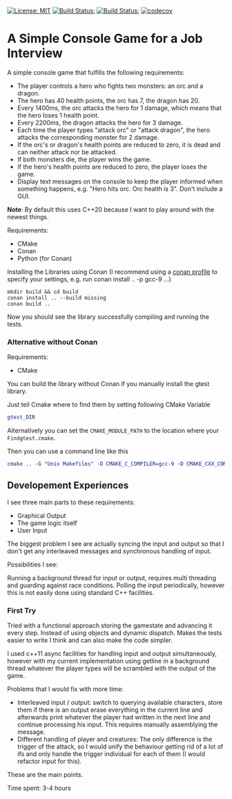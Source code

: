 [![License: MIT](https://img.shields.io/badge/License-MIT-blue.svg)](https://opensource.org/licenses/MIT)
<a href="https://travis-ci.com/DonRomanos/JustAGameForAnInterview">![Build Status:](https://travis-ci.com/DonRomanos/JustAGameForAnInterview.svg?label=linux/osx)</a>
<a href="https://ci.appveyor.com/project/DonRomanos/JustAGameForAnInterview" target="_blank">![Build Status:](https://ci.appveyor.com/api/projects/status/github/donromanos/JustAGameForAnInterview?svg=true&label=windows)</a>
[![codecov](https://codecov.io/gh/donromanos/JustAGameForAnInterview/branch/master/graph/badge.svg)](https://codecov.io/gh/donromanos/JustAGameForAnInterview/)

# A Simple Console Game for a Job Interview

A simple console game that fulfills the following requirements:

* The player controls a hero who fights two monsters: an orc and a dragon.
* The hero has 40 health points, the orc has 7, the dragon has 20.
* Every 1400ms, the orc attacks the hero for 1 damage, which means that the hero loses 1 health point.
* Every 2200ms, the dragon attacks the hero for 3 damage.
* Each time the player types "attack orc" or "attack dragon", the hero attacks the corresponding monster for 2 damage.
* If the orc's or dragon's health points are reduced to zero, it is dead and can neither attack nor be attacked.
* If both monsters die, the player wins the game.
* If the hero's health points are reduced to zero, the player loses the game.
* Display text messages on the console to keep the player informed when something happens, e.g. "Hero hits orc. Orc health is 3". Don't include a GUI.

**Note**: By default this uses C++20 because I want to play around with the newest things.

Requirements:

* CMake
* Conan
* Python (for Conan)

Installing the Libraries using Conan (I recommend using a [conan profile](https://docs.conan.io/en/latest/reference/profiles.html) to specify your settings, e.g. run conan install .. -p gcc-9 ...)

```shell
mkdir build && cd build
conan install .. --build missing
conan build ..
```

Now you should see the library successfully compiling and running the tests.

### Alternative without Conan

Requirements:

* CMake

You can build the library without Conan if you manually install the gtest library.

Just tell Cmake where to find them by setting following CMake Variable

```cmake
gtest_DIR
```

Alternatively you can set the `CMAKE_MODULE_PATH` to the location where your `Findgtest.cmake`.

Then you can use a command line like this

```cmake
cmake .. -G "Unix Makefiles" -D CMAKE_C_COMPILER=gcc-9 -D CMAKE_CXX_COMPILER=g++-9 -DCMAKE_BUILD_TYPE=DEBUG -D CMAKE_MODULE_PATH=$PWD
```

## Developement Experiences

I see three main parts to these requirements:

* Graphical Output
* The game logic itself
* User Input

The biggest problem I see are actually syncing the input and output so that I don't get any interleaved messages and synchronous handling of input.

Possibilities I see:

Running a background thread for input or output, requires multi threading and guarding against race conditions.
Polling the input periodically, however this is not easily done using standard C++ facilities.

### First Try

Tried with a functional approach storing the gamestate and advancing it every step. Instead of using objects and dynamic dispatch. Makes the tests easier to write I think and can also make the code simpler.

I used c++11 async facilities for handling input and output simultaneously, however with my current implementation using getline in a background thread whatever the player types will be scrambled with the output of the game.

Problems that I would fix with more time:

* Interleaved input / output: switch to querying available characters, store them if there is an output erase everything in the current line and afterwards print whatever the player had written in the next line and continue processing his input. This requires manually assemblying the message.
* Different handling of player and creatures: The only difference is the trigger of the attack, so I would unify the behaviour getting rid of a lot of ifs and only handle the trigger individual for each of them (I would refactor input for this).

These are the main points.

Time spent: 3-4 hours

